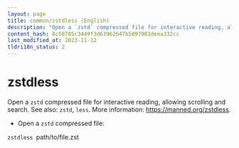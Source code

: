 ```yaml
---
layout: page
title: common/zstdless (English)
description: "Open a `zstd` compressed file for interactive reading, allowing scrolling and search."
content_hash: 8c58785c3449f3d63962b47b5097003deea332cc
last_modified_at: 2023-11-12
tldri18n_status: 2
---
```

# zstdless

Open a `zstd` compressed file for interactive reading, allowing scrolling and search.
See also: `zstd`, `less`.
More information: <https://manned.org/zstdless>.

- Open a `zstd` compressed file:

`zstdless `<span class="tldr-var badge badge-pill bg-dark-lm bg-white-dm text-white-lm text-dark-dm font-weight-bold">path/to/file.zst</span>
